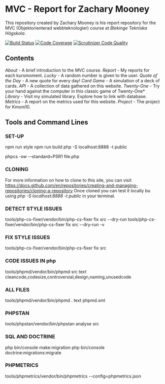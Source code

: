 # MVC - Report for Zachary Mooney

This repository created by Zachary Mooney is his report repository for the MVC (Objektorienterad webbteknologier) course at *Blekinge Tekniska Högskola*.

<a href="https://scrutinizer-ci.com/g/Mooney91/mvc-report/build-status/master"><img src="https://scrutinizer-ci.com/g/Mooney91/mvc-report/badges/build.png?b=main" alt="Build Status" /></a>
<a href="https://scrutinizer-ci.com/g/Mooney91/mvc-report/?branch=master"><img src="https://scrutinizer-ci.com/g/Mooney91/mvc-report/badges/coverage.png?b=main" alt="Code Coverage" /></a> 
<a href="https://scrutinizer-ci.com/g/Mooney91/mvc-report/?branch=master"><img src="https://scrutinizer-ci.com/g/Mooney91/mvc-report/badges/quality-score.png?b=main" alt="Scrutinizer Code Quality" /></a></p>

## Contents

*About* - A brief introduction to the MVC course.
*Report* - My reports for each kursmoment.
*Lucky* - A random number is given to the user.
*Quote of the Day* - A new quote for every day!
*Card Game* - A simulation of a deck of cards.
*API* - A collection of data gathered on this website.
*Twenty-One* - Try your hand against the computer in this classic game of Twenty-One*
*Library* - Visit my simulated library. Explore how to link with database.
*Metrics* - A report on the metrics used for this website.
*Project* - The project for Kmom10.

## Tools and Command Lines

### SET-UP

npm run style
npm run build
php -S localhost:8888 -t public

phpcs -sw --standard=PSR1 file.php

### CLONING

For more information on how to clone to this site, you can visit https://docs.github.com/en/repositories/creating-and-managing-repositories/cloning-a-repository
Once cloned you can test it locally bu using *php -S localhost:8888 -t public* in your terminal. 

### DETECT STYLE ISSUES

tools/php-cs-fixer/vendor/bin/php-cs-fixer fix src --dry-run
tools/php-cs-fixer/vendor/bin/php-cs-fixer fix src --dry-run -v

###  FIX STYLE ISSUES
tools/php-cs-fixer/vendor/bin/php-cs-fixer fix src

###  CODE ISSUES IN php

tools/phpmd/vendor/bin/phpmd src text cleancode,codesize,controversial,design,naming,unusedcode

###  ALL FILES

tools/phpmd/vendor/bin/phpmd . text phpmd.xml

###  PHPSTAN

tools/phpstan/vendor/bin/phpstan analyse src

###  SQL AND DOCTRINE

php bin/console make:migration
php bin/console doctrine:migrations:migrate

###  PHPMETRICS

tools/phpmetrics/vendor/bin/phpmetrics --config=phpmetrics.json

